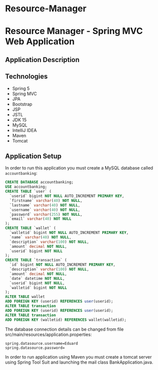 # Resource-Manager
 Resource Manager - Spring MVC Web Application
======================================

Application Description
-----------------------

Technologies
------------
* Spring 5
* Spring MVC
* JPA
* Bootstrap
* JSP
* JSTL
* JDK 15
* MySQL
* IntelliJ IDEA
* Maven
* Tomcat

Application Setup
-----------------
In order to run this application you must create a MySQL database called `accountbanking`:

```sql
CREATE DATABASE accountbanking;
USE accountbanking;
CREATE TABLE `user` (
  `userid` bigint NOT NULL AUTO_INCREMENT PRIMARY KEY,
  `firstname` varchar(40) NOT NULL,
  `lastname` varchar(40) NOT NULL,
  `username` varchar(40) NOT NULL,
  `password` varchar(255) NOT NULL,
  `email` varchar(40) NOT NULL
);
CREATE TABLE `wallet` (
  `walletid` bigint NOT NULL AUTO_INCREMENT PRIMARY KEY,
  `name` varchar(40) NOT NULL,
  `description` varchar(100) NOT NULL,
  `amount` decimal NOT NULL,
  `userid` bigint NOT NULL
);
CREATE TABLE `transaction` (
  `id` bigint NOT NULL AUTO_INCREMENT PRIMARY KEY,
  `description` varchar(100) NOT NULL,
  `amount` decimal NOT NULL,
  `date` datetime NOT NULL,
  `userid` bigint NOT NULL,
  `walletid` bigint NOT NULL
);
ALTER TABLE wallet
ADD FOREIGN KEY (userid) REFERENCES user(userid);
ALTER TABLE transaction
ADD FOREIGN KEY (userid) REFERENCES user(userid);
ALTER TABLE transaction
ADD FOREIGN KEY (walletid) REFERENCES wallet(walletid);
```
The database connection details can be changed from file src/main/resources/application.properties:
```properties
spring.datasource.username=Eduard
spring.datasource.password=
```
In order to run application using Maven you must create a tomcat server using Spring Tool Suit and launching the mail class BankApplication.java.
